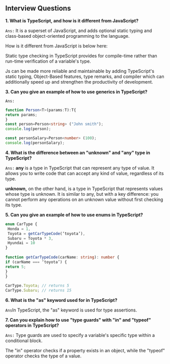 ## **Interview Questions**

**1. What is TypeScript, and how is it different from JavaScript?**

`Ans:`  It is a superset of JavaScript, and adds optional static typing and class-based object-oriented programming to the language.

How is it different from JavaScript is below here:

Static type checking in TypeScript provides for compile-time rather than run-time verification of a variable's type.

Js can be made more reliable and maintainable by adding TypeScript's static typing, Object-Based features, type remarks, and compiler which can additionally speed up and strengthen the productivity of development.


<!-- **2. Can you explain the difference between "interface" and "type" in TypeScript?**
 
`Ans`  -->

**3. Can you give an example of how to use generics in TypeScript?**

`Ans:`
```typescript
function Person<T>(params:T):T{
return params;
}
const person=Person<string> ("John smith");
console.log(person);

const personSalary=Person<number> (100);
console.log(personSalary);

```

**4. What is the difference between an "unknown" and "any" type in TypeScript?**

`Ans:` **any** is a type in TypeScript that can represent any type of value. It allows you to write code that can accept any kind of value, regardless of its type.

**unknown,** on the other hand, is a type in TypeScript that represents values whose type is unknown. It is similar to any, but with a key difference: you cannot perform any operations on an unknown value without first checking its type.

**5. Can you give an example of how to use enums in TypeScript?**
```typescript
enum CarType {
 Honda = 1,
 Toyota = getCarTypeCode(‘toyota’),
 Subaru = Toyota * 3,
 Hyundai = 10
}
 
function getCarTypeCode(carName: string): number {
if (carName === ‘toyota’) {
return 5;
}
}
 
CarType.Toyota; // returns 5
CarType.Subaru; // returns 15
```

**6. What is the "as" keyword used for in TypeScript?**

`Ans`In TypeScript, the "as" keyword is used for type assertions.


**7. Can you explain how to use "type guards" with "in" and "typeof" operators in TypeScript?**

`Ans:` Type guards are used to specify a variable's specific type within a conditional block.

The "in" operator checks if a property exists in an object, while the "typeof" operator checks the type of a value.
